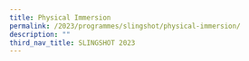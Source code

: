 ```yaml
---
title: Physical Immersion
permalink: /2023/programmes/slingshot/physical-immersion/
description: ""
third_nav_title: SLINGSHOT 2023
---
```

